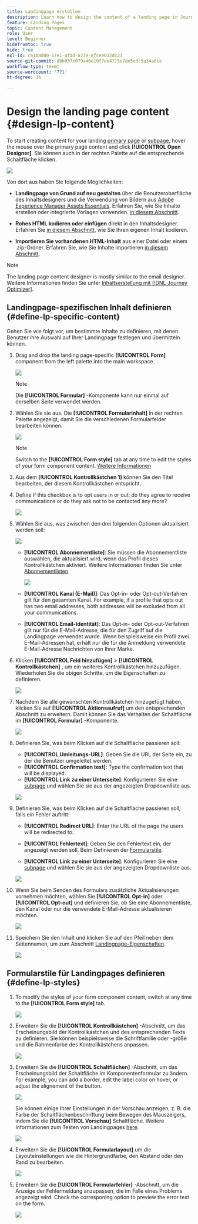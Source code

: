 ```yaml
---
title: Landingpage erstellen
description: Learn how to design the content of a landing page in Journey Optimizer
feature: Landing Pages
topic: Content Management
role: User
level: Beginner
hidefromtoc: true
hide: true
exl-id: c61b8d80-17e1-4fdd-a739-efcee032dc23
source-git-commit: 88b037e079a46e10f7ee4715e78e5edc5a34a6ce
workflow-type: tm+mt
source-wordcount: '771'
ht-degree: 3%

---
```


# Design the landing page content {#design-lp-content}

To start creating content for your landing [primary page](create-lp.md#configure-primary-page) or [subpage](create-lp.md#configure-subpages), hover the mouse over the primary page content and click **[!UICONTROL Open Designer]**. Sie können auch in der rechten Palette auf die entsprechende Schaltfläche klicken.

![](../assets/lp_open-designer.png)

Von dort aus haben Sie folgende Möglichkeiten:

* **Landingpage von Grund auf neu gestalten** über die Benutzeroberfläche des Inhaltsdesigners und die Verwendung von Bildern aus [Adobe Experience Manager Assets Essentials](../assets-essentials.md). Erfahren Sie, wie Sie Inhalte erstellen oder integrierte Vorlagen verwenden. [in diesem Abschnitt](../create-email-content.md).

* **Rohes HTML kodieren oder einfügen** direkt in den Inhaltsdesigner. Erfahren Sie [in diesem Abschnitt](../existing-content.md#import-raw-html-code), wie Sie Ihren eigenen Inhalt kodieren.

* **Importieren Sie vorhandenen HTML-Inhalt** aus einer Datei oder einem .zip-Ordner. Erfahren Sie, wie Sie Inhalte importieren [in diesem Abschnitt](../existing-content.md#import-html-content-from-file).

>[!NOTE]
>
>The landing page content designer is mostly similar to the email designer. Weitere Informationen finden Sie unter [Inhaltserstellung mit [!DNL Journey Optimizer]](../design-emails.md).

## Landingpage-spezifischen Inhalt definieren {#define-lp-specific-content}

Gehen Sie wie folgt vor, um bestimmte Inhalte zu definieren, mit denen Benutzer ihre Auswahl auf Ihrer Landingpage festlegen und übermitteln können.

1. Drag and drop the landing page-specific **[!UICONTROL Form]** component from the left palette into the main workspace.

   ![](../assets/lp_designer-form-component.png)

   >[!NOTE]
   >
   >Die **[!UICONTROL Formular]** -Komponente kann nur einmal auf derselben Seite verwendet werden.

1. Wählen Sie sie aus. Die **[!UICONTROL Formularinhalt]** in der rechten Palette angezeigt, damit Sie die verschiedenen Formularfelder bearbeiten können.

   ![](../assets/lp_designer-form-content-options.png)

   >[!NOTE]
   >
   >Switch to the **[!UICONTROL Form style]** tab at any time to edit the styles of your form component content. [Weitere Informationen](#define-lp-styles)

1. Aus dem **[!UICONTROL Kontrollkästchen 1]** können Sie den Titel bearbeiten, der diesem Kontrollkästchen entspricht.

1. Define if this checkbox is to opt users in or out: do they agree to receive communications or do they ask not to be contacted any more?

   ![](../assets/lp_designer-form-update.png)

1. Wählen Sie aus, was zwischen den drei folgenden Optionen aktualisiert werden soll:

   ![](../assets/lp_designer-form-update-options.png)

   * **[!UICONTROL Abonnementliste]**: Sie müssen die Abonnementliste auswählen, die aktualisiert wird, wenn das Profil dieses Kontrollkästchen aktiviert. Weitere Informationen finden Sie unter [Abonnementlisten](subscription-list.md).

      ![](../assets/lp_designer-form-subs-list.png)

   * **[!UICONTROL Kanal (E-Mail)]**: Das Opt-in- oder Opt-out-Verfahren gilt für den gesamten Kanal. For example, if a profile that opts out has two email addresses, both addresses will be excluded from all your communications.

   * **[!UICONTROL Email-Identität]**: Das Opt-in- oder Opt-out-Verfahren gilt nur für die E-Mail-Adresse, die für den Zugriff auf die Landingpage verwendet wurde. Wenn beispielsweise ein Profil zwei E-Mail-Adressen hat, erhält nur die für die Anmeldung verwendete E-Mail-Adresse Nachrichten von Ihrer Marke.

1. Klicken **[!UICONTROL Feld hinzufügen]** > **[!UICONTROL Kontrollkästchen]** , um ein weiteres Kontrollkästchen hinzuzufügen. Wiederholen Sie die obigen Schritte, um die Eigenschaften zu definieren.

   ![](../assets/lp_designer-form-checkbox-2.png)

1. Nachdem Sie alle gewünschten Kontrollkästchen hinzugefügt haben, klicken Sie auf **[!UICONTROL Aktionsaufruf]** um den entsprechenden Abschnitt zu erweitern. Damit können Sie das Verhalten der Schaltfläche im **[!UICONTROL Formular]** -Komponente.

   ![](../assets/lp_designer-form-call-to-action.png)

1. Definieren Sie, was beim Klicken auf die Schaltfläche passieren soll:

   * **[!UICONTROL Umleitungs-URL]**: Geben Sie die URL der Seite ein, zu der die Benutzer umgeleitet werden.
   * **[!UICONTROL Confirmation text]**: Type the confirmation text that will be displayed.
   * **[!UICONTROL Link zu einer Unterseite]**: Konfigurieren Sie eine [subpage](create-lp.md#configure-subpages) und wählen Sie sie aus der angezeigten Dropdownliste aus.

   ![](../assets/lp_designer-form-confirmation-action.png)

1. Definieren Sie, was beim Klicken auf die Schaltfläche passieren soll, falls ein Fehler auftritt:

   * **[!UICONTROL Redirect URL]**: Enter the URL of the page the users will be redirected to.
   * **[!UICONTROL Fehlertext]**: Geben Sie den Fehlertext ein, der angezeigt werden soll. Beim Definieren der [Formularstile](#define-lp-styles).

   * **[!UICONTROL Link zu einer Unterseite]**: Konfigurieren Sie eine [subpage](create-lp.md#configure-subpages) und wählen Sie sie aus der angezeigten Dropdownliste aus.

   ![](../assets/lp_designer-form-error.png)

1. Wenn Sie beim Senden des Formulars zusätzliche Aktualisierungen vornehmen möchten, wählen Sie **[!UICONTROL Opt-in]** oder **[!UICONTROL Opt-out]** und definieren Sie, ob Sie eine Abonnementliste, den Kanal oder nur die verwendete E-Mail-Adresse aktualisieren möchten.

   ![](../assets/lp_designer-form-additionnal-update.png)

1. Speichern Sie den Inhalt und klicken Sie auf den Pfeil neben dem Seitennamen, um zum Abschnitt [Landingpage-Eigenschaften](create-lp.md#configure-primary-page).

   ![](../assets/lp_designer-form-save.png)

<!--Will the name Email Designer be kept if you can also design LP with the same tool? > To modify in Messages section > content designer or Designer-->

## Formularstile für Landingpages definieren {#define-lp-styles}

1. To modify the styles of your form component content, switch at any time to the **[!UICONTROL Form style]** tab.

   ![](../assets/lp_designer-form-style.png)

1. Erweitern Sie die **[!UICONTROL Kontrollkästchen]** -Abschnitt, um das Erscheinungsbild der Kontrollkästchen und des entsprechenden Texts zu definieren. Sie können beispielsweise die Schriftfamilie oder -größe und die Rahmenfarbe des Kontrollkästchens anpassen.

   ![](../assets/lp_designer-form-style-checkboxes.png)

1. Erweitern Sie die **[!UICONTROL Schaltflächen]** -Abschnitt, um das Erscheinungsbild der Schaltfläche im Komponentenformular zu ändern. For example, you can add a border, edit the label color on hover, or adjust the alignement of the button.

   ![](../assets/lp_designer-form-style-buttons.png)

   Sie können einige Ihrer Einstellungen in der Vorschau anzeigen, z. B. die Farbe der Schaltflächenbeschriftung beim Bewegen des Mauszeigers, indem Sie die **[!UICONTROL Vorschau]** Schaltfläche. Weitere Informationen zum Testen von Landingpages [here](create-lp.md#test).

   ![](../assets/lp_designer-form-style-buttons-preview.png)

1. Erweitern Sie die **[!UICONTROL Formularlayout]** um die Layouteinstellungen wie die Hintergrundfarbe, den Abstand oder den Rand zu bearbeiten.

   ![](../assets/lp_designer-form-style-layout.png)

1. Erweitern Sie die **[!UICONTROL Formularfehler]** -Abschnitt, um die Anzeige der Fehlermeldung anzupassen, die im Falle eines Problems angezeigt wird. Check the corresponing option to preview the error text on the form.

   ![](../assets/lp_designer-form-error-preview.png)

